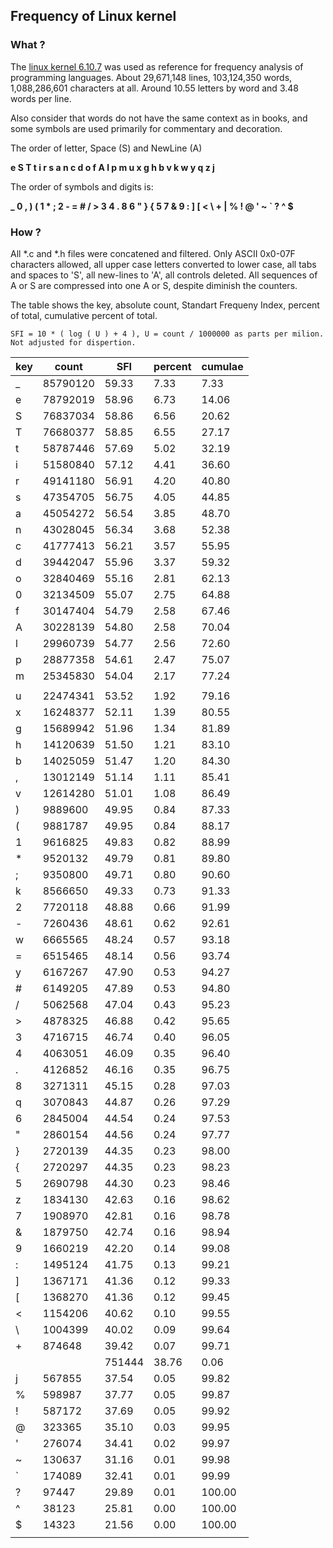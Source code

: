 ## Frequency of Linux kernel

### What ?

The [linux kernel 6.10.7](https://cdn.kernel.org/pub/linux/kernel/v6.x/linux-6.10.7.tar.xz) was used as reference for frequency analysis of programming languages. About 29,671,148 lines, 103,124,350 words, 1,088,286,601 characters at all. Around 10.55 letters by word and 3.48 words per line.

Also consider that words do not have the same context as in books, and some symbols are used primarily for commentary and decoration.

The order of letter, Space (S) and NewLine (A)

**e S T t i r s a n c d o f A l p m u x g h b v k w y q z j**

The order of symbols and digits is:

**_ 0 , ) ( 1 * ; 2 - = # / > 3 4 . 8 6 " } { 5 7 & 9 : ] [ < \ + | % ! @ ' ~ ` ? ^ $** 

### How ?

All *.c and *.h files were concatened and filtered. Only ASCII 0x0-07F characters allowed, all upper case letters converted to lower case, all tabs and spaces to 'S', all new-lines to 'A', all controls deleted. All sequences of A or S are compressed into one A or S, despite diminish the counters.

The table shows the key, absolute count, Standart Frequeny Index, percent of total, cumulative percent of total. 

    SFI = 10 * ( log ( U ) + 4 ), U = count / 1000000 as parts per milion. Not adjusted for dispertion.

| key | count | SFI | percent | cumulae |
| --- | --- | --- | --- | --- |
| _ | 85790120 | 59.33 | 7.33 | 7.33 |
| e | 78792019 | 58.96 | 6.73 | 14.06 |
| S | 76837034 | 58.86 | 6.56 | 20.62 |
| T | 76680377 | 58.85 | 6.55 | 27.17 |
| t | 58787446 | 57.69 | 5.02 | 32.19 |
| i | 51580840 | 57.12 | 4.41 | 36.60 |
| r | 49141180 | 56.91 | 4.20 | 40.80 |
| s | 47354705 | 56.75 | 4.05 | 44.85 |
| a | 45054272 | 56.54 | 3.85 | 48.70 |
| n | 43028045 | 56.34 | 3.68 | 52.38 |
| c | 41777413 | 56.21 | 3.57 | 55.95 |
| d | 39442047 | 55.96 | 3.37 | 59.32 |
| o | 32840469 | 55.16 | 2.81 | 62.13 |
| 0 | 32134509 | 55.07 | 2.75 | 64.88 |
| f | 30147404 | 54.79 | 2.58 | 67.46 |
| A | 30228139 | 54.80 | 2.58 | 70.04 |
| l | 29960739 | 54.77 | 2.56 | 72.60 |
| p | 28877358 | 54.61 | 2.47 | 75.07 |
| m | 25345830 | 54.04 | 2.17 | 77.24 |
| | | | |
| u | 22474341 | 53.52 | 1.92 | 79.16 |
| x | 16248377 | 52.11 | 1.39 | 80.55 |
| g | 15689942 | 51.96 | 1.34 | 81.89 |
| h | 14120639 | 51.50 | 1.21 | 83.10 |
| b | 14025059 | 51.47 | 1.20 | 84.30 |
| , | 13012149 | 51.14 | 1.11 | 85.41 |
| v | 12614280 | 51.01 | 1.08 | 86.49 |
| ) | 9889600 | 49.95 | 0.84 | 87.33 |
| ( | 9881787 | 49.95 | 0.84 | 88.17 |
| 1 | 9616825 | 49.83 | 0.82 | 88.99 |
| * | 9520132 | 49.79 | 0.81 | 89.80 |
| ; | 9350800 | 49.71 | 0.80 | 90.60 |
| k | 8566650 | 49.33 | 0.73 | 91.33 |
| 2 | 7720118 | 48.88 | 0.66 | 91.99 |
| - | 7260436 | 48.61 | 0.62 | 92.61 |
| w | 6665565 | 48.24 | 0.57 | 93.18 |
| = | 6515465 | 48.14 | 0.56 | 93.74 |
| y | 6167267 | 47.90 | 0.53 | 94.27 |
| # | 6149205 | 47.89 | 0.53 | 94.80 |
| / | 5062568 | 47.04 | 0.43 | 95.23 |
| > | 4878325 | 46.88 | 0.42 | 95.65 |
| 3 | 4716715 | 46.74 | 0.40 | 96.05 |
| 4 | 4063051 | 46.09 | 0.35 | 96.40 |
| . | 4126852 | 46.16 | 0.35 | 96.75 |
| 8 | 3271311 | 45.15 | 0.28 | 97.03 |
| q | 3070843 | 44.87 | 0.26 | 97.29 |
| 6 | 2845004 | 44.54 | 0.24 | 97.53 |
| " | 2860154 | 44.56 | 0.24 | 97.77 |
| } | 2720139 | 44.35 | 0.23 | 98.00 |
| { | 2720297 | 44.35 | 0.23 | 98.23 |
| 5 | 2690798 | 44.30 | 0.23 | 98.46 |
| z | 1834130 | 42.63 | 0.16 | 98.62 |
| 7 | 1908970 | 42.81 | 0.16 | 98.78 |
| & | 1879750 | 42.74 | 0.16 | 98.94 |
| 9 | 1660219 | 42.20 | 0.14 | 99.08 |
| : | 1495124 | 41.75 | 0.13 | 99.21 |
| ] | 1367171 | 41.36 | 0.12 | 99.33 |
| [ | 1368270 | 41.36 | 0.12 | 99.45 |
| < | 1154206 | 40.62 | 0.10 | 99.55 |
| \ | 1004399 | 40.02 | 0.09 | 99.64 |
| + | 874648 | 39.42 | 0.07 | 99.71 |
| | | 751444 | 38.76 | 0.06 | 99.77 |
| j | 567855 | 37.54 | 0.05 | 99.82 |
| % | 598987 | 37.77 | 0.05 | 99.87 |
| ! | 587172 | 37.69 | 0.05 | 99.92 |
| @ | 323365 | 35.10 | 0.03 | 99.95 |
| ' | 276074 | 34.41 | 0.02 | 99.97 |
| ~ | 130637 | 31.16 | 0.01 | 99.98 |
| ` | 174089 | 32.41 | 0.01 | 99.99 |
| ? | 97447 | 29.89 | 0.01 | 100.00 |
| ^ | 38123 | 25.81 | 0.00 | 100.00 |
| $ | 14323 | 21.56 | 0.00 | 100.00 |
| | | | |
